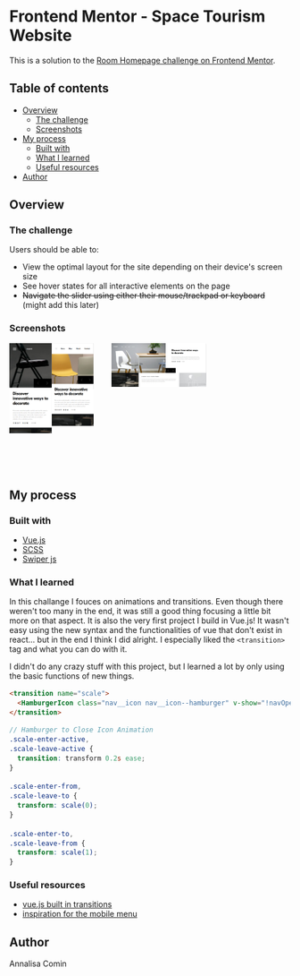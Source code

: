 # Frontend Mentor - Space Tourism Website

This is a solution to the [Room Homepage challenge on Frontend Mentor](https://www.frontendmentor.io/challenges/room-homepage-BtdBY_ENq).

## Table of contents

- [Overview](#overview)
  - [The challenge](#the-challenge)
  - [Screenshots](#screenshots)
- [My process](#my-process)
  - [Built with](#built-with)
  - [What I learned](#what-i-learned)
  - [Useful resources](#useful-resources)
- [Author](#author)

## Overview

### The challenge

Users should be able to:

- View the optimal layout for the site depending on their device's screen size
- See hover states for all interactive elements on the page
- ~~Navigate the slider using either their mouse/trackpad or keyboard~~ (might add this later)

### Screenshots

<p align="left" style="width: 70%">
  <img src="./screenshots/desktop.png" align="right"  style=" width: 48%;">
  
</p>
<p align="left" style="width: 30%">
<img src="./screenshots/mobile-open-menu.png" align="right" style=" width: 50%;">
<img src="./screenshots/mobile.png"   style=" width: 50%;">

</p>
<br/>
<br/>
<br/>

## My process

### Built with

- [Vue.js](https://vuejs.org/)
- [SCSS](https://sass-lang.com/)
- [Swiper js](https://swiperjs.com/)

### What I learned

In this challange I fouces on animations and transitions. Even though there weren't too many in the end, it was still a good thing focusing a little bit more on that aspect. It is also the very first project I build in Vue.js! It wasn't easy using the new syntax and the functionalities of vue that don't exist in react... but in the end I think I did alright. I especially liked the `<transition>` tag and what you can do with it.

I didn't do any crazy stuff with this project, but I learned a lot by only using the basic functions of new things.

```html
<transition name="scale">
  <HamburgerIcon class="nav__icon nav__icon--hamburger" v-show="!navOpen" />
</transition>
```

```scss
// Hamburger to Close Icon Animation
.scale-enter-active,
.scale-leave-active {
  transition: transform 0.2s ease;
}

.scale-enter-from,
.scale-leave-to {
  transform: scale(0);
}

.scale-enter-to,
.scale-leave-from {
  transform: scale(1);
}
```

### Useful resources

- [vue.js built in transitions](https://vuejs.org/guide/built-ins/transition)
- [inspiration for the mobile menu](https://codepen.io/ysk2645/pen/wvBabpe)

## Author

Annalisa Comin
